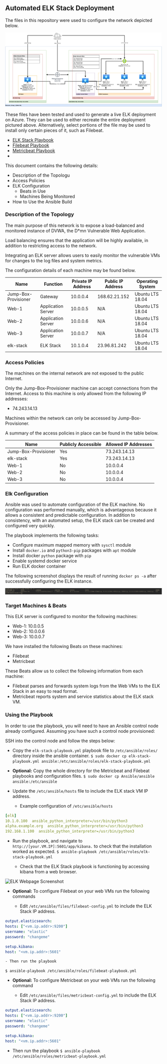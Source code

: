 ## Automated ELK Stack Deployment

The files in this repository were used to configure the network depicted below.

![Network Topology](Images/Network_Diagram.png)

These files have been tested and used to generate a live ELK deployment on Azure. They can be used to either recreate the entire deployment pictured above. Alternatively, select portions of the file may be used to install only certain pieces of it, such as Filebeat.

  - [ELK Stack Playbook](Ansible/ansible/roles/elk-stack-playbook.yml)
  - [Filebeat Playbook](Ansible/ansible/roles/filebeat-playbook.ym)
  - [Metricbeat Playbook](Ansible/ansible/roles/metricbeat-playbook.ym)
  -
This document contains the following details:
- Description of the Topologu
- Access Policies
- ELK Configuration
  - Beats in Use
  - Machines Being Monitored
- How to Use the Ansible Build


### Description of the Topology

The main purpose of this network is to expose a load-balanced and monitored instance of DVWA, the D*mn Vulnerable Web Application.

Load balancing ensures that the application will be highly available, in addition to restricting access to the network.

Integrating an ELK server allows users to easily monitor the vulnerable VMs for changes to the log files and system metrics.

The configuration details of each machine may be found below.

| Name                 | Function           | Private IP Address | Public IP Address | Operating System |
|----------------------|--------------------|--------------------|-------------------|------------------|
| Jump-Box-Provisioner | Gateway            | 10.0.0.4           | 168.62.21.152     | Ubuntu LTS 18.04 |
| Web-1                | Application Server | 10.0.0.5           | N/A               | Ubuntu LTS 18.04 |
| Web-2                | Application Server | 10.0.0.6           | N/A               | Ubuntu LTS 18.04 |
| Web-3                | Application Server | 10.0.0.7           | N/A               | Ubuntu LTS 18.04 |
| elk-stack            | ELK Stack          | 10.1.0.4           | 23.96.81.242      | Ubuntu LTS 18.04 |

### Access Policies

The machines on the internal network are not exposed to the public Internet. 

Only the Jump-Box-Provisioner machine can accept connections from the Internet. Access to this machine is only allowed from the following IP addresses:
- 74.243.14.13

Machines within the network can only be accessed by Jump-Box-Provisioner.

A summary of the access policies in place can be found in the table below.

| Name                 | Publicly Accessible | Allowed IP Addresses |
|----------------------|---------------------|----------------------|
| Jump-Box-Provisioner | Yes                 | 73.243.14.13         |
| elk-stack            | Yes                 | 73.243.14.13         |
| Web-1                | No                  | 10.0.0.4             |
| Web-2                | No                  | 10.0.0.4             |
| Web-3                | No                  | 10.0.0.4             |

### Elk Configuration

Ansible was used to automate configuration of the ELK machine. No configuration was performed manually, which is advantageous 
because it allows a consistent and predictable configuration. In addition to consistency, with an automated setup, the ELK stack
can be created and configured very quickly.  

The playbook implements the following tasks:
- Configure maximum mapped memory with `sysctl` module
- Install `docker.io` and `python3-pip` packages with `apt` module
- Install docker `python` package with `pip`
- Enable systemd docker service
- Run ELK docker container


The following screenshot displays the result of running `docker ps -a` after successfully configuring the ELK instance.

![Screenshot](Images/docker_ps_output.png)

### Target Machines & Beats
This ELK server is configured to monitor the following machines:
- Web-1: 10.0.0.5
- Web-2: 10.0.0.6
- Web-3: 10.0.0.7

We have installed the following Beats on these machines:
- Filebeat
- Metricbeat

These Beats allow us to collect the following information from each machine:
- Filebeat parses and forwards system logs from the Web VMs to the ELK Stack in an easy to read format.
- Metricbeat reports system and service statistics about the ELK stack VM.

### Using the Playbook
In order to use the playbook, you will need to have an Ansible control node already configured. Assuming you have such a control node provisioned: 

SSH into the control node and follow the steps below:

- Copy the `elk-stack-playbook.yml` playbook file to `/etc/ansible/roles/`
    directory inside the ansible container.
    `$ sudo docker cp elk-stack-playbook.yml ansible:/etc/ansible/roles/elk-stack-playbook.yml`

- **Optional:** Copy the whole directory for the Metricbeat and Filebeat
        playbooks and configuration files.
    `$ sudo docker cp Ansible/ansible ansible:/etc/ansible`

- Update the `/etc/ansible/hosts` file to include the ELK stack VM IP address.

    - Example configuration of `/etc/ansible/hosts`
```yaml
[elk]
10.1.0.100  ansible_python_interpreter=/usr/bin/python3
alpha.example.org  ansible_python_interpreter=/usr/bin/python3
192.168.1.100  ansible_python_interpreter=/usr/bin/python3
```
- Run the playbook, and navigate to `http://[your.VM.IP]:5601/app/kibana.` to check that the installation worked as expected.
    `$ ansible-playbook /etc/ansible/roles/elk-stack-playbook.yml`

    - Check that the ELK Stack playbook is functioning by accessing kibana from
        a web browser.

![ELK Webpage Screenshot](Images/elk_webpage_screenshot.png)

- **Optional:** To configure Filebeat on your web VMs run the following
    commands

  - Edit `/etc/ansible/files/filebeat-config.yml` to include the ELK Stack IP address.

```yml
output.elasticsearch:
hosts: ["<vm.ip.addr>:9200"]
username: "elastic"
password: "changeme"
```
```yml
setup.kibana:
host: "<vm.ip.addr>:5601"
```
	- Then run the playbook
  `$ ansible-playbook /etc/ansible/roles/filebeat-playbook.yml`


- **Optional:** To configure Metricbeat on your web VMs run the following command

  - Edit `/etc/ansible/files/metricbeat-config.yml` to include the ELK Stack IP address.

```yml
output.elasticsearch:
hosts: ["<vm.ip.addr>:9200"]
username: "elastic"
password: "changeme"
```
```yml
setup.kibana:
host: "<vm.ip.addr>:5601"
```
		
  - Then run the playbook
  `$ ansible-playbook /etc/ansible/roles/metricbeat-playbook.yml`
